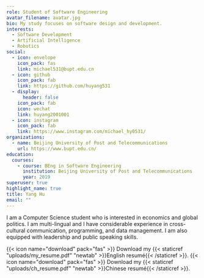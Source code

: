 ```yaml
---
role: Student of Software Engineering
avatar_filename: avatar.jpg
bio: My study focuses on software design and development.
interests:
  - Software Development
  - Artificial Intelligence
  - Robotics
social:
  - icon: envelope
    icon_pack: fas
    link: michael531@bupt.edu.cn
  - icon: github
    icon_pack: fab
    link: https://github.com/huyang531
  - display:
      header: false
    icon_pack: fab
    icon: wechat
    link: huyang2001001
  - icon: instagram
    icon_pack: fab
    link: https://www.instagram.com/michael_hy0531/
organizations:
  - name: Beijing University of Post and Telecommunications
    url: https://www.bupt.edu.cn/
education:
  courses:
    - course: BEng in Software Engineering
      institution: Beijing University of Post and Telecommunications
      year: 2019
superuser: true
highlight_name: true
title: Yang Hu
email: ""
---
```

I am a Computer Science student who is interested in economics and global politics. I am multi-lingual and I have considerable experience in cross-cultural communication, programming, and data management. I am also equipped with leadership and public speaking skills.

{{< icon name="download" pack="fas" >}} Download my {{< staticref "uploads/my_resume.pdf" "newtab" >}}English resumé{{< /staticref >}}.
{{< icon name="download" pack="fas" >}} Download my {{< staticref "uploads/ch_resume.pdf" "newtab" >}}Chinese resumé{{< /staticref >}}.